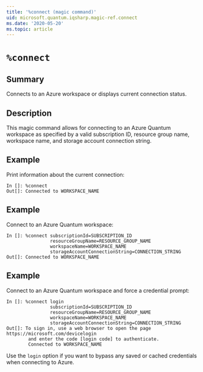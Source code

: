 ```yaml
---
title: '%connect (magic command)'
uid: microsoft.quantum.iqsharp.magic-ref.connect
ms.date: '2020-05-20'
ms.topic: article
---
```


<!--
    NB: This file has been automatically generated from Microsoft.Quantum.IQSharp.AzureClient.dll,
        please do not manually edit it.

    [DEBUG] JSON source:
        {"Name": "%connect", "Documentation": {"Summary": "Connects to an Azure workspace or displays current connection status.", "Full": null, "Description": "\r\nThis magic command allows for connecting to an Azure Quantum workspace\r\nas specified by a valid subscription ID, resource group name, workspace name,\r\nand storage account connection string.\r\n                        ", "Remarks": null, "Examples": ["\r\nPrint information about the current connection:\r\n```\r\nIn []: %connect\r\nOut[]: Connected to WORKSPACE_NAME\r\n```\r\n                            ", "\r\nConnect to an Azure Quantum workspace:\r\n```\r\nIn []: %connect subscriptionId=SUBSCRIPTION_ID\r\n                resourceGroupName=RESOURCE_GROUP_NAME\r\n                workspaceName=WORKSPACE_NAME\r\n                storageAccountConnectionString=CONNECTION_STRING\r\nOut[]: Connected to WORKSPACE_NAME\r\n```\r\n                            ", "\r\nConnect to an Azure Quantum workspace and force a credential prompt:\r\n```\r\nIn []: %connect login\r\n                subscriptionId=SUBSCRIPTION_ID\r\n                resourceGroupName=RESOURCE_GROUP_NAME\r\n                workspaceName=WORKSPACE_NAME\r\n                storageAccountConnectionString=CONNECTION_STRING\r\nOut[]: To sign in, use a web browser to open the page https://microsoft.com/devicelogin\r\n        and enter the code [login code] to authenticate.\r\n        Connected to WORKSPACE_NAME\r\n```\r\nUse the `login` option if you want to bypass any saved or cached\r\ncredentials when connecting to Azure.\r\n                            "], "SeeAlso": null}, "AssemblyName": "Microsoft.Quantum.IQSharp.AzureClient"}
-->

# `%connect`

## Summary

Connects to an Azure workspace or displays current connection status.

## Description

This magic command allows for connecting to an Azure Quantum workspace
as specified by a valid subscription ID, resource group name, workspace name,
and storage account connection string.

## Example

Print information about the current connection:
```
In []: %connect
Out[]: Connected to WORKSPACE_NAME
```

## Example

Connect to an Azure Quantum workspace:
```
In []: %connect subscriptionId=SUBSCRIPTION_ID
                resourceGroupName=RESOURCE_GROUP_NAME
                workspaceName=WORKSPACE_NAME
                storageAccountConnectionString=CONNECTION_STRING
Out[]: Connected to WORKSPACE_NAME
```

## Example

Connect to an Azure Quantum workspace and force a credential prompt:
```
In []: %connect login
                subscriptionId=SUBSCRIPTION_ID
                resourceGroupName=RESOURCE_GROUP_NAME
                workspaceName=WORKSPACE_NAME
                storageAccountConnectionString=CONNECTION_STRING
Out[]: To sign in, use a web browser to open the page https://microsoft.com/devicelogin
        and enter the code [login code] to authenticate.
        Connected to WORKSPACE_NAME
```
Use the `login` option if you want to bypass any saved or cached
credentials when connecting to Azure.

